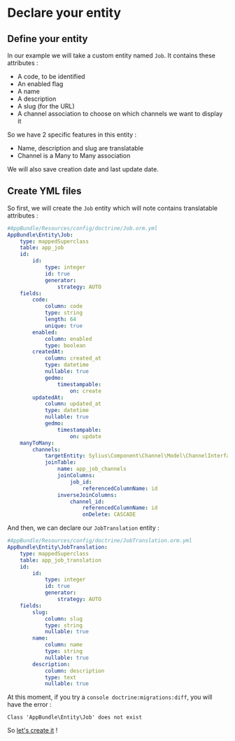 # Declare your entity 

## Define your entity

In our example we will take a custom entity named `Job`.
It contains these attributes :
- A code, to be identified
- An enabled flag
- A name
- A description
- A slug (for the URL)
- A channel association to choose on which channels we want to display it

So we have 2 specific features in this entity : 
- Name, description and slug are translatable
- Channel is a Many to Many association

We will also save creation date and last update date.

## Create YML files

So first, we will create the `Job` entity which will note contains translatable attributes : 

```yml
#AppBundle/Resources/config/doctrine/Job.orm.yml
AppBundle\Entity\Job:
    type: mappedSuperclass
    table: app_job
    id:
        id:
            type: integer
            id: true
            generator:
                strategy: AUTO
    fields:
        code:
            column: code
            type: string
            length: 64
            unique: true
        enabled:
            column: enabled
            type: boolean
        createdAt:
            column: created_at
            type: datetime
            nullable: true
            gedmo:
                timestampable:
                    on: create
        updatedAt:
            column: updated_at
            type: datetime
            nullable: true
            gedmo:
                timestampable:
                    on: update
    manyToMany:
        channels:
            targetEntity: Sylius\Component\Channel\Model\ChannelInterface
            joinTable:
                name: app_job_channels
                joinColumns:
                    job_id:
                        referencedColumnName: id
                inverseJoinColumns:
                    channel_id:
                        referencedColumnName: id
                        onDelete: CASCADE
```

And then, we can declare our `JobTranslation` entity : 
```yml
#AppBundle/Resources/config/doctrine/JobTranslation.orm.yml
AppBundle\Entity\JobTranslation:
    type: mappedSuperclass
    table: app_job_translation
    id:
        id:
            type: integer
            id: true
            generator:
                strategy: AUTO
    fields:
        slug:
            column: slug
            type: string
            nullable: true
        name:
            column: name
            type: string
            nullable: true
        description:
            column: description
            type: text
            nullable: true

```

At this moment, if you try a `console doctrine:migrations:diff`, you will have the error : 
```
Class 'AppBundle\Entity\Job' does not exist
```

So [let's create it](/create-new-entity/create-entity-classes.md) !